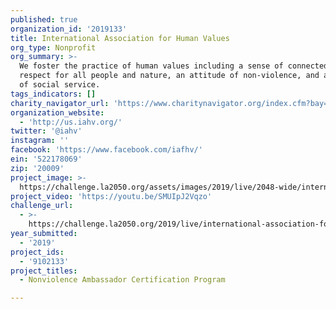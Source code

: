 ```yaml
---
published: true
organization_id: '2019133'
title: International Association for Human Values
org_type: Nonprofit
org_summary: >-
  We foster the practice of human values including a sense of connectedness,
  respect for all people and nature, an attitude of non-violence, and an ethic
  of social service.
tags_indicators: []
charity_navigator_url: 'https://www.charitynavigator.org/index.cfm?bay=search.profile&ein=522178069'
organization_website:
  - 'http://us.iahv.org/'
twitter: '@iahv'
instagram: ''
facebook: 'https://www.facebook.com/iafhv/'
ein: '522178069'
zip: '20009'
project_image: >-
  https://challenge.la2050.org/assets/images/2019/live/2048-wide/international-association-for-human-values.jpg
project_video: 'https://youtu.be/SMUIpJ2Vqzo'
challenge_url:
  - >-
    https://challenge.la2050.org/2019/live/international-association-for-human-values/
year_submitted:
  - '2019'
project_ids:
  - '9102133'
project_titles:
  - Nonviolence Ambassador Certification Program

---
```

